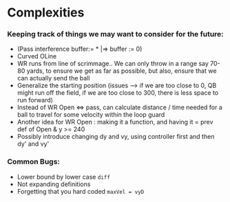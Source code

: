 # Complexities 

### Keeping track of things we may want to consider for the future:

- (Pass interference buffer:= * |=> buffer := 0)
- Curved OLine
- WR runs from line of scrimmage.. We can only throw in a range say 70-80 yards, to ensure we get as far as possible, but also, ensure that we can actually send the ball
- Generalize the starting position (issues --> if we are too close to 0, QB might run off the field, if we are too close to 300, there is less space to run forward)
- Instead of WR Open <=> pass, can calculate distance / time needed for a ball to travel for some velocity within the loop guard
- Another idea for WR Open : making it a function, and having it = prev def of Open & y >= 240
- Possibly introduce changing dy and vy, using controller first and then dy' and vy'

### Common Bugs:
- Lower bound by lower case `diff`
- Not expanding definitions 
- Forgetting that you hard coded `maxVel = vyD`
